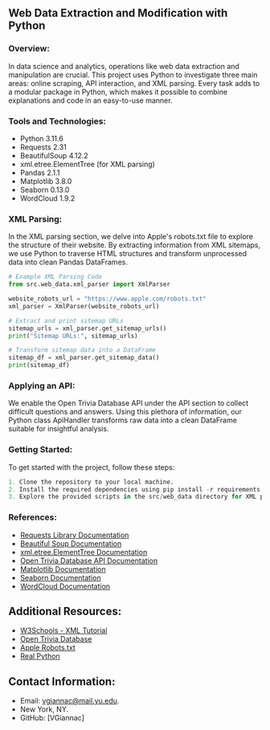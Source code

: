 ## Web Data Extraction and Modification with Python

### Overview:

  In data science and analytics, operations like web data extraction and manipulation are crucial. This project uses Python to investigate three main areas: online scraping, API interaction, and XML parsing. Every task adds to a modular package in Python, which makes it possible to combine explanations and code in an easy-to-use manner.
  
### Tools and Technologies:
- Python 3.11.6
- Requests 2.31
- BeautifulSoup 4.12.2
- xml.etree.ElementTree (for XML parsing)
- Pandas 2.1.1
- Matplotlib 3.8.0
- Seaborn 0.13.0
- WordCloud 1.9.2

### XML Parsing:

  In the XML parsing section, we delve into Apple's robots.txt file to explore the structure of their website. By extracting information from XML sitemaps, we use Python to traverse HTML structures and transform unprocessed data into clean Pandas DataFrames.

```python
# Example XML Parsing Code
from src.web_data.xml_parser import XmlParser

website_robots_url = "https://www.apple.com/robots.txt"
xml_parser = XmlParser(website_robots_url)

# Extract and print sitemap URLs
sitemap_urls = xml_parser.get_sitemap_urls()
print("Sitemap URLs:", sitemap_urls)

# Transform sitemap data into a DataFrame
sitemap_df = xml_parser.get_sitemap_data()
print(sitemap_df)

```
### Applying an API:

  We enable the Open Trivia Database API under the API section to collect difficult questions and answers. Using this plethora of information, our Python class ApiHandler transforms raw data into a clean DataFrame suitable for insightful analysis.

### Getting Started:
  To get started with the project, follow these steps:

```python
1. Clone the repository to your local machine.
2. Install the required dependencies using pip install -r requirements.txt.
3. Explore the provided scripts in the src/web_data directory for XML parsing, API handling, and more.
```

### References:

- [Requests Library Documentation](https://docs.python-requests.org/en/latest/)
- [Beautiful Soup Documentation](https://www.crummy.com/software/BeautifulSoup/bs4/doc/)
- [xml.etree.ElementTree Documentation](https://docs.python.org/3/library/xml.etree.elementtree.html)
- [Open Trivia Database API Documentation](https://opentdb.com/api_config.php)
- [Matplotlib Documentation](https://matplotlib.org/stable/contents.html)
- [Seaborn Documentation](https://seaborn.pydata.org/)
- [WordCloud Documentation](https://github.com/amueller/word_cloud)


## Additional Resources: 

- [W3Schools - XML Tutorial](https://www.w3schools.com/xml/)
- [Open Trivia Database](https://opentdb.com/)
- [Apple Robots.txt](https://www.apple.com/robots.txt)
- [Real Python](https://realpython.com/)


## Contact Information: 

- Email: vgiannac@mail.yu.edu.
- New York, NY. 
- GitHub: [VGiannac]




